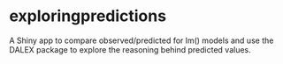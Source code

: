 # exploringpredictions
A Shiny app to compare observed/predicted for lm() models and use the DALEX package to explore the reasoning behind predicted values.
